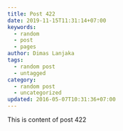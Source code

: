 ```yaml
---
title: Post 422
date: 2019-11-15T11:31:14+07:00
keywords:
  - random
  - post
  - pages
author: Dimas Lanjaka
tags:
  - random post
  - untagged
category:
  - random post
  - uncategorized
updated: 2016-05-07T10:31:36+07:00
---
```

This is content of post 422